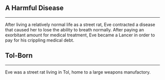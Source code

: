 ## A Harmful Disease
---
After living a relatively normal life as a street rat, Eve contracted a disease that caused her to lose the ability to breath normally. After paying an exorbitant amount for medical treatment, Eve became a Lancer in order to pay for his crippling medical debt.

## Tol-Born
---
Eve was a street rat living in Tol, home to a large weapons manufactory.